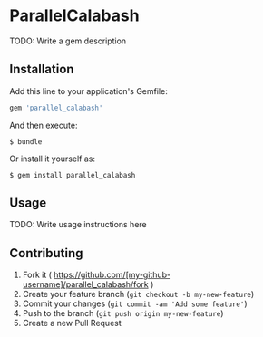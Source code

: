 # ParallelCalabash

TODO: Write a gem description

## Installation

Add this line to your application's Gemfile:

```ruby
gem 'parallel_calabash'
```

And then execute:

    $ bundle

Or install it yourself as:

    $ gem install parallel_calabash

## Usage

TODO: Write usage instructions here

## Contributing

1. Fork it ( https://github.com/[my-github-username]/parallel_calabash/fork )
2. Create your feature branch (`git checkout -b my-new-feature`)
3. Commit your changes (`git commit -am 'Add some feature'`)
4. Push to the branch (`git push origin my-new-feature`)
5. Create a new Pull Request
